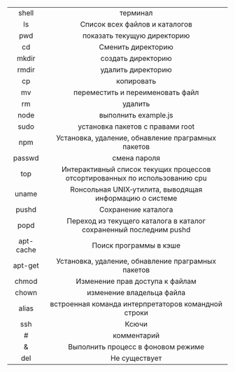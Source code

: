 |                                                             |                                   |
|:-------------------------------------------------------------:|:----------------------------------:|
 shell |терминал|
 ls |Список всех файлов и каталогов|
 pwd |показать текущую директорию|
 cd |Сменить директорию|
 mkdir |создать директорию|
 rmdir |удалить директорию|
 cp |копировать|
 mv |переместить и переименовать файл|
 rm |удалить|
 node |выполнить example.js|
 sudo |установка пакетов с правами root|
 npm |Установка, удаление, обнавление праграмных пакетов|
 passwd |смена пароля| 
 top       |Интерактивный список текущих процессов отсортированных по использованию cpu|
 uname     |Rонсольная UNIX‐утилита, выводящая информацию о системе|
 pushd |Сохранение каталога|
 popd |Переход из текущего каталога в каталог сохраненный последним pushd| 
 apt-cache |Поиск программы в кэше|
 apt-get |Установка, удаление, обнавление праграмных пакетов|
 chmod |Изменение прав доступа к файлам|
 chown |изменение владельца файла|
 alias |встроенная команда интерпретаторов командной строки|
 ssh |Ксючи|
 # |комментарий|
 & |Выполнить процесс в фоновом режиме|
 del |Не существует|
